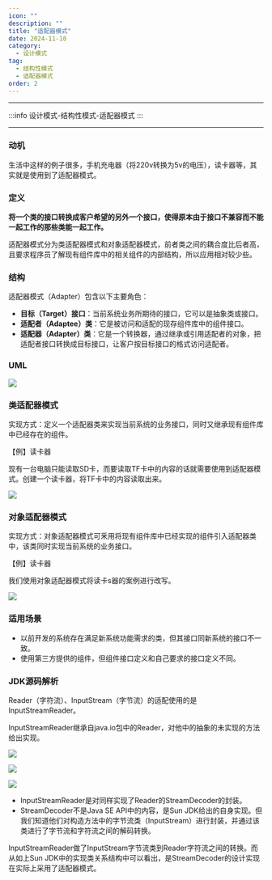 ```yaml
---
icon: ""
description: ""
title: "适配器模式"
date: 2024-11-10
category:
  - 设计模式
tag:
  - 结构性模式
  - 适配器模式
order: 2
---
```


---

:::info
设计模式-结构性模式-适配器模式
:::

---

### 动机

生活中这样的例子很多，手机充电器（将220v转换为5v的电压），读卡器等，其实就是使用到了适配器模式。

### 定义

**将一个类的接口转换成客户希望的另外一个接口，使得原本由于接口不兼容而不能一起工作的那些类能一起工作。**

	

适配器模式分为类适配器模式和对象适配器模式，前者类之间的耦合度比后者高，且要求程序员了解现有组件库中的相关组件的内部结构，所以应用相对较少些。

### **结构**

适配器模式（Adapter）包含以下主要角色：

- **目标（Target）接口**：当前系统业务所期待的接口，它可以是抽象类或接口。
- **适配者（Adaptee）类**：它是被访问和适配的现存组件库中的组件接口。
- **适配器（Adapter）类**：它是一个转换器，通过继承或引用适配者的对象，把适配者接口转换成目标接口，让客户按目标接口的格式访问适配者。

### UML

![](https://drawingbed-686.pages.dev/myblog/202411092047553.png)

### **类适配器模式**

实现方式：定义一个适配器类来实现当前系统的业务接口，同时又继承现有组件库中已经存在的组件。

【例】读卡器

现有一台电脑只能读取SD卡，而要读取TF卡中的内容的话就需要使用到适配器模式。创建一个读卡器，将TF卡中的内容读取出来。

![](https://drawingbed-686.pages.dev/myblog/202411092048753.png)

### **对象适配器模式**

实现方式：对象适配器模式可釆用将现有组件库中已经实现的组件引入适配器类中，该类同时实现当前系统的业务接口。

【例】读卡器

我们使用对象适配器模式将读卡s器的案例进行改写。

![](https://drawingbed-686.pages.dev/myblog/202411092048774.png)

### 适用场景

- 以前开发的系统存在满足新系统功能需求的类，但其接口同新系统的接口不一致。
- 使用第三方提供的组件，但组件接口定义和自己要求的接口定义不同。

### **JDK源码解析**

Reader（字符流）、InputStream（字节流）的适配使用的是InputStreamReader。

InputStreamReader继承自java.io包中的Reader，对他中的抽象的未实现的方法给出实现。

![](https://drawingbed-686.pages.dev/myblog/202411092049846.png)

![](https://drawingbed-686.pages.dev/myblog/202411092049337.png)

![](https://drawingbed-686.pages.dev/myblog/202411092050461.png)

- InputStreamReader是对同样实现了Reader的StreamDecoder的封装。
- StreamDecoder不是Java SE API中的内容，是Sun JDK给出的自身实现。但我们知道他们对构造方法中的字节流类（InputStream）进行封装，并通过该类进行了字节流和字符流之间的解码转换。

InputStreamReader做了InputStream字节流类到Reader字符流之间的转换。而从如上Sun JDK中的实现类关系结构中可以看出，是StreamDecoder的设计实现在实际上采用了适配器模式。